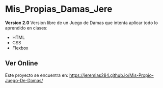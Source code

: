 # Mis_Propias_Damas_Jere

**Version 2.0**
Version libre de un Juego de Damas que intenta aplicar todo lo aprendido en clases:

- HTML 
- CSS
- Flexbox

## Ver Online
Este proyecto se encuentra en: https://jeremias284.github.io/Mis-Propio-Juego-De-Damas/

